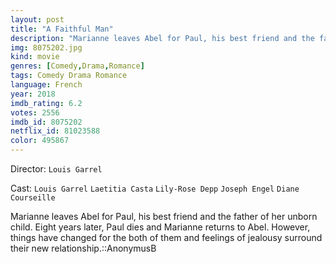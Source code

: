 ```yaml
---
layout: post
title: "A Faithful Man"
description: "Marianne leaves Abel for Paul, his best friend and the father of her unborn child. Eight years later, Paul dies and Marianne returns to Abel. However, things have changed for the both of them and feelings of jealousy surround their new relationship..."
img: 8075202.jpg
kind: movie
genres: [Comedy,Drama,Romance]
tags: Comedy Drama Romance 
language: French
year: 2018
imdb_rating: 6.2
votes: 2556
imdb_id: 8075202
netflix_id: 81023588
color: 495867
---
```

Director: `Louis Garrel`  

Cast: `Louis Garrel` `Laetitia Casta` `Lily-Rose Depp` `Joseph Engel` `Diane Courseille` 

Marianne leaves Abel for Paul, his best friend and the father of her unborn child. Eight years later, Paul dies and Marianne returns to Abel. However, things have changed for the both of them and feelings of jealousy surround their new relationship.::AnonymusB